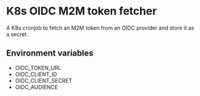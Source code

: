 # K8s OIDC M2M token fetcher

A K8s cronjob to fetch an M2M token from an OIDC provider and store it as a secret.

## Environment variables

- OIDC_TOKEN_URL
- OIDC_CLIENT_ID
- OIDC_CLIENT_SECRET
- OIDC_AUDIENCE
